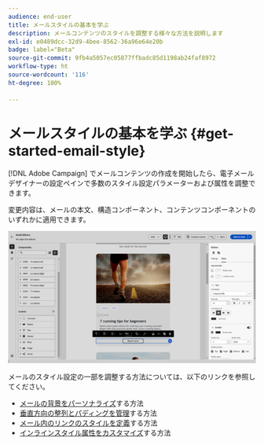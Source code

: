 ```yaml
---
audience: end-user
title: メールスタイルの基本を学ぶ
description: メールコンテンツのスタイルを調整する様々な方法を説明します
exl-id: e0489dcc-32d9-4bee-8562-36a96e64e20b
badge: label="Beta"
source-git-commit: 9fb4a5057ec05877ffbadc85d1198ab24faf8972
workflow-type: ht
source-wordcount: '116'
ht-degree: 100%

---
```


# メールスタイルの基本を学ぶ {#get-started-email-style}

[!DNL Adobe Campaign] でメールコンテンツの作成を開始したら、電子メールデザイナーの設定ペインで多数のスタイル設定パラメーターおよび属性を調整できます。

変更内容は、メールの本文、構造コンポーネント、コンテンツコンポーネントのいずれかに適用できます。

![](assets/email_designer_content_components_settings.png)

メールのスタイル設定の一部を調整する方法については、以下のリンクを参照してください。

* [メールの背景をパーソナライズ](backgrounds.md)する方法
* [垂直方向の整列とパディングを管理](alignment-and-padding.md)する方法
* [メール内のリンクのスタイルを定義](styling-links.md)する方法
* [インラインスタイル属性をカスタマイズ](inline-styling.md)する方法
